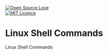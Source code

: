 [![Open Source Love](https://badges.frapsoft.com/os/v2/open-source.svg?v=103)](https://github.com/ellerbrock/open-source-badge/)    
[![MIT Licence](https://badges.frapsoft.com/os/mit/mit.svg?v=103)](https://opensource.org/licenses/mit-license.php)
# Linux Shell Commands
Linux Shell Commands
